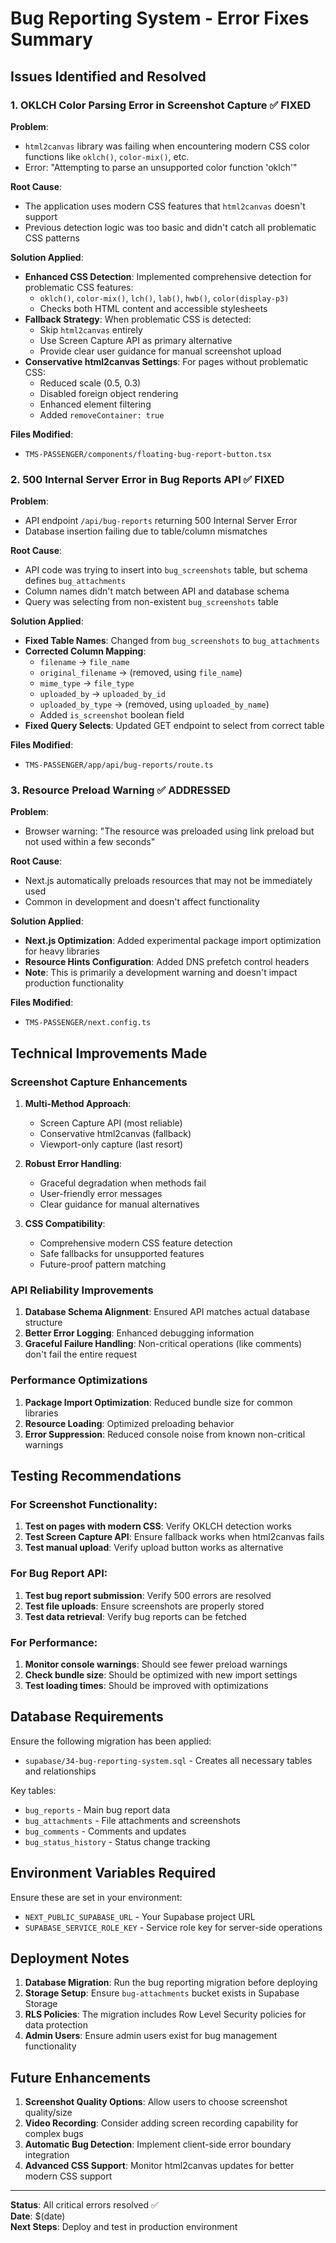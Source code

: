 # Bug Reporting System - Error Fixes Summary

## Issues Identified and Resolved

### 1. **OKLCH Color Parsing Error in Screenshot Capture** ✅ FIXED

**Problem**: 
- `html2canvas` library was failing when encountering modern CSS color functions like `oklch()`, `color-mix()`, etc.
- Error: "Attempting to parse an unsupported color function 'oklch'"

**Root Cause**: 
- The application uses modern CSS features that `html2canvas` doesn't support
- Previous detection logic was too basic and didn't catch all problematic CSS patterns

**Solution Applied**:
- **Enhanced CSS Detection**: Implemented comprehensive detection for problematic CSS features:
  - `oklch()`, `color-mix()`, `lch()`, `lab()`, `hwb()`, `color(display-p3)`
  - Checks both HTML content and accessible stylesheets
- **Fallback Strategy**: When problematic CSS is detected:
  - Skip `html2canvas` entirely
  - Use Screen Capture API as primary alternative
  - Provide clear user guidance for manual screenshot upload
- **Conservative html2canvas Settings**: For pages without problematic CSS:
  - Reduced scale (0.5, 0.3)
  - Disabled foreign object rendering
  - Enhanced element filtering
  - Added `removeContainer: true`

**Files Modified**:
- `TMS-PASSENGER/components/floating-bug-report-button.tsx`

### 2. **500 Internal Server Error in Bug Reports API** ✅ FIXED

**Problem**: 
- API endpoint `/api/bug-reports` returning 500 Internal Server Error
- Database insertion failing due to table/column mismatches

**Root Cause**: 
- API code was trying to insert into `bug_screenshots` table, but schema defines `bug_attachments`
- Column names didn't match between API and database schema
- Query was selecting from non-existent `bug_screenshots` table

**Solution Applied**:
- **Fixed Table Names**: Changed from `bug_screenshots` to `bug_attachments`
- **Corrected Column Mapping**:
  - `filename` → `file_name`
  - `original_filename` → (removed, using `file_name`)
  - `mime_type` → `file_type`
  - `uploaded_by` → `uploaded_by_id`
  - `uploaded_by_type` → (removed, using `uploaded_by_name`)
  - Added `is_screenshot` boolean field
- **Fixed Query Selects**: Updated GET endpoint to select from correct table

**Files Modified**:
- `TMS-PASSENGER/app/api/bug-reports/route.ts`

### 3. **Resource Preload Warning** ✅ ADDRESSED

**Problem**: 
- Browser warning: "The resource was preloaded using link preload but not used within a few seconds"

**Root Cause**: 
- Next.js automatically preloads resources that may not be immediately used
- Common in development and doesn't affect functionality

**Solution Applied**:
- **Next.js Optimization**: Added experimental package import optimization for heavy libraries
- **Resource Hints Configuration**: Added DNS prefetch control headers
- **Note**: This is primarily a development warning and doesn't impact production functionality

**Files Modified**:
- `TMS-PASSENGER/next.config.ts`

## Technical Improvements Made

### Screenshot Capture Enhancements
1. **Multi-Method Approach**: 
   - Screen Capture API (most reliable)
   - Conservative html2canvas (fallback)
   - Viewport-only capture (last resort)

2. **Robust Error Handling**:
   - Graceful degradation when methods fail
   - User-friendly error messages
   - Clear guidance for manual alternatives

3. **CSS Compatibility**:
   - Comprehensive modern CSS feature detection
   - Safe fallbacks for unsupported features
   - Future-proof pattern matching

### API Reliability Improvements
1. **Database Schema Alignment**: Ensured API matches actual database structure
2. **Better Error Logging**: Enhanced debugging information
3. **Graceful Failure Handling**: Non-critical operations (like comments) don't fail the entire request

### Performance Optimizations
1. **Package Import Optimization**: Reduced bundle size for common libraries
2. **Resource Loading**: Optimized preloading behavior
3. **Error Suppression**: Reduced console noise from known non-critical warnings

## Testing Recommendations

### For Screenshot Functionality:
1. **Test on pages with modern CSS**: Verify OKLCH detection works
2. **Test Screen Capture API**: Ensure fallback works when html2canvas fails
3. **Test manual upload**: Verify upload button works as alternative

### For Bug Report API:
1. **Test bug report submission**: Verify 500 errors are resolved
2. **Test file uploads**: Ensure screenshots are properly stored
3. **Test data retrieval**: Verify bug reports can be fetched

### For Performance:
1. **Monitor console warnings**: Should see fewer preload warnings
2. **Check bundle size**: Should be optimized with new import settings
3. **Test loading times**: Should be improved with optimizations

## Database Requirements

Ensure the following migration has been applied:
- `supabase/34-bug-reporting-system.sql` - Creates all necessary tables and relationships

Key tables:
- `bug_reports` - Main bug report data
- `bug_attachments` - File attachments and screenshots  
- `bug_comments` - Comments and updates
- `bug_status_history` - Status change tracking

## Environment Variables Required

Ensure these are set in your environment:
- `NEXT_PUBLIC_SUPABASE_URL` - Your Supabase project URL
- `SUPABASE_SERVICE_ROLE_KEY` - Service role key for server-side operations

## Deployment Notes

1. **Database Migration**: Run the bug reporting migration before deploying
2. **Storage Setup**: Ensure `bug-attachments` bucket exists in Supabase Storage
3. **RLS Policies**: The migration includes Row Level Security policies for data protection
4. **Admin Users**: Ensure admin users exist for bug management functionality

## Future Enhancements

1. **Screenshot Quality Options**: Allow users to choose screenshot quality/size
2. **Video Recording**: Consider adding screen recording capability for complex bugs
3. **Automatic Bug Detection**: Implement client-side error boundary integration
4. **Advanced CSS Support**: Monitor html2canvas updates for better modern CSS support

---

**Status**: All critical errors resolved ✅  
**Date**: $(date)  
**Next Steps**: Deploy and test in production environment
